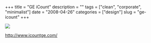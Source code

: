 +++
title = "GE iCount"
description = ""
tags = ["clean", "corporate", "minimalist"]
date = "2008-04-26"
categories = ["design"]
slug = "ge-icount"
+++


 

  <div id="screens-thumbs" class="clearfix">
    <div class="txt-center" id="design-submission"><a href="http://www.icountge.com/"><img id='bluga-thumbnail-1222' class='bluga-thumbnail large' src='//konigi.com/media/bluga/
wt48130bf2c9506_0.jpg'/></a></div>  
  </div>   
<p><a href="http://www.icountge.com/">http://www.icountge.com/</a></p>




